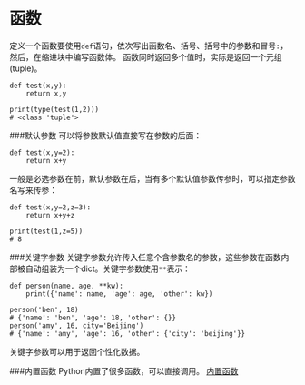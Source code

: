 函数
===
定义一个函数要使用`def`语句，依次写出函数名、括号、括号中的参数和冒号`:`，然后，在缩进块中编写函数体。
函数同时返回多个值时，实际是返回一个元组(tuple)。
```
def test(x,y):
    return x,y

print(type(test(1,2)))
# <class 'tuple'>
```

###默认参数
可以将参数默认值直接写在参数的后面：
```
def test(x,y=2):
    return x+y
```
一般是必选参数在前，默认参数在后，当有多个默认值参数传参时，可以指定参数名写来传参：
```
def test(x,y=2,z=3):
    return x+y+z

print(test(1,z=5))
# 8
```

###关键字参数
关键字参数允许传入任意个含参数名的参数，这些参数在函数内部被自动组装为一个dict。关键字参数使用`**`表示：
```
def person(name, age, **kw):
    print({'name': name, 'age': age, 'other': kw})

person('ben', 18)
# {'name': 'ben', 'age': 18, 'other': {}}
person('amy', 16, city='Beijing')
# {'name': 'amy', 'age': 16, 'other': {'city': 'beijing'}}

```
关键字参数可以用于返回个性化数据。

###内置函数
Python内置了很多函数，可以直接调用。
[内置函数](https://docs.python.org/zh-cn/3/library/functions.html)
